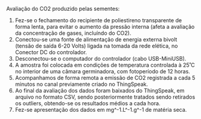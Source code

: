 Avaliação do CO2 produzido pelas sementes:

1. Fez-se o fechamento do recipiente de poliestireno transparente de forma lenta, para evitar o aumento da pressão interna (afeta a avaliação da concentração de gases, incluíndo do CO2).
2. Conectou-se uma fonte de alimentação de energia externa bivolt (tensão de saída 6-20 Volts) ligada na tomada da rede elética, no Conector DC do controlador.
3. Desconectou-se o computador do controlador (cabo USB-MiniUSB).
4. A amostra foi colocada em condições de temperatura controlada à 25˚C no interior de uma câmara germinadora, com fotoperíodo de 12 horas.
5. Acompanhamos de forma remota a emissão de CO2 registrada a cada 5 minutos no canal previamente criado no ThingSpeak.
6. Ao final da avaliação dos dados foram baixados do ThingSpeak, em arquivo no formato CSV, sendo posteriormente tratados sendo retirados os outliers, obtendo-se os resultados médios a cada hora.
7. Fez-se apresentação dos dados em mg^-1.L^-1.g^-1 de matéria seca.

